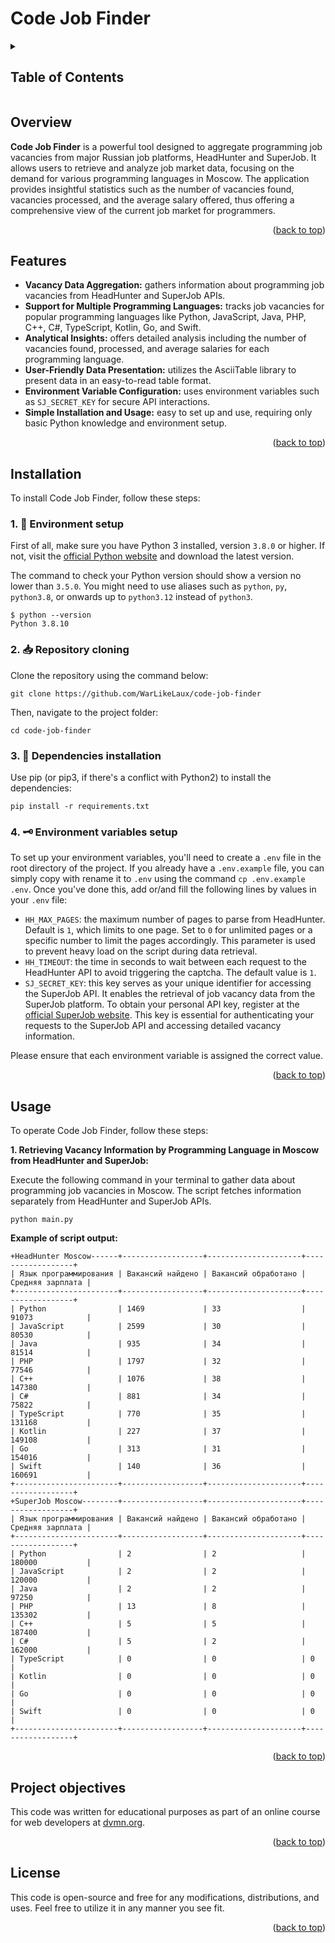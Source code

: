 <a name="readme-top"></a>

# Code Job Finder

<details>
<summary><h2>Table of Contents</h2></summary>

  - [Overview](#overview)
  - [Features](#features)
  - [Installation](#installation)
  - [Usage](#usage)
  - [Project objectives](#project-objectives)
  - [License](#license)
</details>

## Overview

**Code Job Finder** is a powerful tool designed to aggregate programming job vacancies from major Russian job platforms, HeadHunter and SuperJob. It allows users to retrieve and analyze job market data, focusing on the demand for various programming languages in Moscow. The application provides insightful statistics such as the number of vacancies found, vacancies processed, and the average salary offered, thus offering a comprehensive view of the current job market for programmers.

<p align="right">(<a href="#readme-top">back to top</a>)</p>

## Features

- **Vacancy Data Aggregation:** gathers information about programming job vacancies from HeadHunter and SuperJob APIs.
- **Support for Multiple Programming Languages:** tracks job vacancies for popular programming languages like Python, JavaScript, Java, PHP, C++, C#, TypeScript, Kotlin, Go, and Swift.
- **Analytical Insights:** offers detailed analysis including the number of vacancies found, processed, and average salaries for each programming language.
- **User-Friendly Data Presentation:** utilizes the AsciiTable library to present data in an easy-to-read table format.
- **Environment Variable Configuration:** uses environment variables such as `SJ_SECRET_KEY` for secure API interactions.
- **Simple Installation and Usage:** easy to set up and use, requiring only basic Python knowledge and environment setup.

<p align="right">(<a href="#readme-top">back to top</a>)</p>

## Installation

To install Code Job Finder, follow these steps:

### 1. 🐍 Environment setup

First of all, make sure you have Python 3 installed, version `3.8.0` or higher. If not, visit the [official Python website](https://www.python.org/) and download the latest version.

The command to check your Python version should show a version no lower than `3.5.0`. You might need to use aliases such as `python`, `py`, `python3.8`, or onwards up to `python3.12` instead of `python3`.

```
$ python --version
Python 3.8.10
```

### 2. 📥 Repository cloning

Clone the repository using the command below:

```
git clone https://github.com/WarLikeLaux/code-job-finder
```

Then, navigate to the project folder:

```
cd code-job-finder
```

### 3. 🧩 Dependencies installation

Use pip (or pip3, if there's a conflict with Python2) to install the dependencies:

```
pip install -r requirements.txt
```

### 4. 🗝️ Environment variables setup

To set up your environment variables, you'll need to create a `.env` file in the root directory of the project. If you already have a `.env.example` file, you can simply copy with rename it to `.env` using the command `cp .env.example .env`. Once you've done this, add or/and fill the following lines by values in your `.env` file:

- `HH_MAX_PAGES`: the maximum number of pages to parse from HeadHunter. Default is `1`, which limits to one page. Set to `0` for unlimited pages or a specific number to limit the pages accordingly. This parameter is used to prevent heavy load on the script during data retrieval.
- `HH_TIMEOUT`: the time in seconds to wait between each request to the HeadHunter API to avoid triggering the captcha. The default value is `1`.
- `SJ_SECRET_KEY`: this key serves as your unique identifier for accessing the SuperJob API. It enables the retrieval of job vacancy data from the SuperJob platform. To obtain your personal API key, register at the [official SuperJob website](https://api.superjob.ru/register). This key is essential for authenticating your requests to the SuperJob API and accessing detailed vacancy information.

Please ensure that each environment variable is assigned the correct value.

<p align="right">(<a href="#readme-top">back to top</a>)</p>

## Usage

To operate Code Job Finder, follow these steps:

**1. Retrieving Vacancy Information by Programming Language in Moscow from HeadHunter and SuperJob:**

Execute the following command in your terminal to gather data about programming job vacancies in Moscow. The script fetches information separately from HeadHunter and SuperJob APIs.

```
python main.py
```

**Example of script output:**

```
+HeadHunter Moscow------+------------------+---------------------+------------------+
| Язык программирования | Вакансий найдено | Вакансий обработано | Средняя зарплата |
+-----------------------+------------------+---------------------+------------------+
| Python                | 1469             | 33                  | 91073            |
| JavaScript            | 2599             | 30                  | 80530            |
| Java                  | 935              | 34                  | 81514            |
| PHP                   | 1797             | 32                  | 77546            |
| C++                   | 1076             | 38                  | 147380           |
| C#                    | 881              | 34                  | 75822            |
| TypeScript            | 770              | 35                  | 131168           |
| Kotlin                | 227              | 37                  | 149108           |
| Go                    | 313              | 31                  | 154016           |
| Swift                 | 140              | 36                  | 160691           |
+-----------------------+------------------+---------------------+------------------+
+SuperJob Moscow--------+------------------+---------------------+------------------+
| Язык программирования | Вакансий найдено | Вакансий обработано | Средняя зарплата |
+-----------------------+------------------+---------------------+------------------+
| Python                | 2                | 2                   | 180000           |
| JavaScript            | 2                | 2                   | 120000           |
| Java                  | 2                | 2                   | 97250            |
| PHP                   | 13               | 8                   | 135302           |
| C++                   | 5                | 5                   | 187400           |
| C#                    | 5                | 2                   | 162000           |
| TypeScript            | 0                | 0                   | 0                |
| Kotlin                | 0                | 0                   | 0                |
| Go                    | 0                | 0                   | 0                |
| Swift                 | 0                | 0                   | 0                |
+-----------------------+------------------+---------------------+------------------+
```

<p align="right">(<a href="#readme-top">back to top</a>)</p>

## Project objectives

This code was written for educational purposes as part of an online course for web developers at [dvmn.org](https://dvmn.org/).

<p align="right">(<a href="#readme-top">back to top</a>)</p>

## License

This code is open-source and free for any modifications, distributions, and uses. Feel free to utilize it in any manner you see fit.

<p align="right">(<a href="#readme-top">back to top</a>)</p>